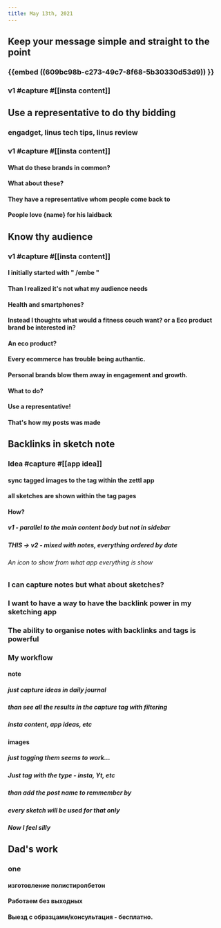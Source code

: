 ```yaml
---
title: May 13th, 2021
---
```


## Keep your message simple and straight to the point
### {{embed ((609bc98b-c273-49c7-8f68-5b30330d53d9)) }}
### v1 #capture #[[insta content]]
####
## Use a representative to do thy bidding
### engadget, linus tech tips, linus review
### v1 #capture #[[insta content]]
#### What do these brands in common?
#### What about these?
#### They have a representative whom people come back to
#### People love {name} for his laidback
## Know thy audience
###
### v1 #capture #[[insta content]]
#### I initially started with " /embe "
#### Than I realized it's not what my audience needs
#### Health and smartphones?
#### Instead I thoughts what would a fitness couch want? or a Eco product brand be interested in?
#### An eco product?
#### Every ecommerce has trouble being authantic.
#### Personal brands blow them away in engagement and growth.
#### What to do?
#### Use a representative!
#### That's how my posts was made
## Backlinks in sketch note
### Idea #capture #[[app idea]]
#### sync tagged images to the tag within the zettl app
#### all sketches are shown within the tag pages
#### How?
##### v1 - parallel to the main content body but not in sidebar
##### THIS -> v2 - mixed with notes, everything ordered by date
###### An icon to show from what app everything is show
### I can capture notes but what about sketches?
### I want to have a way to have the backlink power in my sketching app
### The ability to organise notes with backlinks and tags is powerful
### My workflow
#### note
##### just capture ideas in daily journal
##### than see all the results in the capture tag with filtering
##### insta content, app ideas, etc
#### images
##### just tagging them seems to work...
##### Just tag with the type - insta, Yt, etc
##### than add the post name to remmember by
##### every sketch will be used for that only
##### Now I feel silly
## Dad's work
### one
#### изготовление полистиролбетон
####
#### Работаем без выходных
#### Выезд с образцами/консультация - бесплатно.
####

